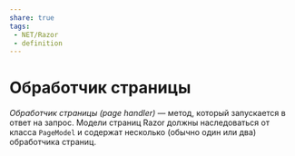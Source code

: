 ```yaml
---
share: true
tags:
 - NET/Razor
 - definition
---
```

# Обработчик страницы
*Обработчик страницы (page handler)* — метод, который запускается в ответ на запрос. Модели страниц Razor должны наследоваться от класса `PageModel` и содержат несколько (обычно один или два) обработчика страниц.